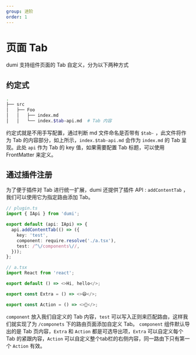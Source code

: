 ```yaml
---
group: 进阶
order: 1
---
```


# 页面 Tab

dumi 支持组件页面的 Tab 自定义，分为以下两种方式

## 约定式

```bash
.
├── src
│   ├── Foo
│   │   ├── index.md
│   │   └── index.$tab-api.md  # Tab 内容
```

约定式就是不用手写配置，通过判断 md 文件命名是否带有 `$tab-` ，此文件将作为 Tab 的内容部分，如上所示，`index.$tab-api.md` 会作为 `index.md` 的 Tab 呈现。此处 `api` 作为 Tab 的 key 值，如果需要配置 Tab 标题，可以使用 FrontMatter 来定义。

## 通过插件注册

为了便于插件对 Tab 进行统一扩展，dumi 还提供了插件 API : `addContentTab` ，我们可以使用它为指定路由添加 Tab。

```ts
// plugin.ts
import { IApi } from 'dumi';

export default (api: IApi) => {
  api.addContentTab(() => ({
    key: 'test',
    component: require.resolve('./a.tsx'),
    test: /^\/components\//,
  }));
};
```

```ts
// a.tsx
import React from 'react';

export default () => <>Hi, hello</>;

export const Extra = () => <>😄</>;

export const Action = () => <>🏀</>;

```

`component` 放入我们自定义的 Tab 内容，`test` 可以写入正则来匹配路由，这样我们就实现了为 `/componets` 下的路由页面添加自定义 Tab。
`component` 组件默认导出的是 Tab 页内容，`Extra` 和 `Action` 都是可选导出项，`Extra` 可以自定义每个 Tab 的紧跟内容，`Action` 可以自定义整个tab栏的右侧内容，同一路由下只有第一个 `Action` 有效。
